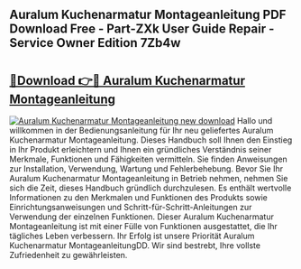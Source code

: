 ## Auralum Kuchenarmatur Montageanleitung PDF Download Free - Part-ZXk User Guide Repair - Service Owner Edition 7Zb4w

# <h2><a href="http://df74ke.blite.top/?on=Auralum+Kuchenarmatur+Montageanleitung">🔗Download 👉🔴 Auralum Kuchenarmatur Montageanleitung</a></h2>

[![Auralum Kuchenarmatur Montageanleitung new download](https://i.imgur.com/lujVjoI.png)](http://df74ke.blite.top/?on=Auralum+Kuchenarmatur+Montageanleitung)
Hallo und willkommen in der Bedienungsanleitung für Ihr neu geliefertes Auralum Kuchenarmatur Montageanleitung. Dieses Handbuch soll Ihnen den Einstieg in Ihr Produkt erleichtern und Ihnen ein gründliches Verständnis seiner Merkmale, Funktionen und Fähigkeiten vermitteln. Sie finden Anweisungen zur Installation, Verwendung, Wartung und Fehlerbehebung. Bevor Sie Ihr Auralum Kuchenarmatur Montageanleitung in Betrieb nehmen, nehmen Sie sich die Zeit, dieses Handbuch gründlich durchzulesen. Es enthält wertvolle Informationen zu den Merkmalen und Funktionen des Produkts sowie Einrichtungsanweisungen und Schritt-für-Schritt-Anleitungen zur Verwendung der einzelnen Funktionen. Dieser Auralum Kuchenarmatur Montageanleitung ist mit einer Fülle von Funktionen ausgestattet, die Ihr tägliches Leben verbessern. Ihr Erfolg ist unsere Priorität Auralum Kuchenarmatur MontageanleitungDD. Wir sind bestrebt, Ihre vollste Zufriedenheit zu gewährleisten.
